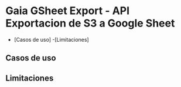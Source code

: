 # Gaia GSheet Export - API Exportacion de S3 a Google Sheet

- [Casos de uso]
  -[Limitaciones]
## Casos de uso

## Limitaciones
